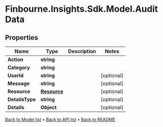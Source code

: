 # Finbourne.Insights.Sdk.Model.AuditData

## Properties

Name | Type | Description | Notes
------------ | ------------- | ------------- | -------------
**Action** | **string** |  | 
**Category** | **string** |  | 
**UserId** | **string** |  | [optional] 
**Message** | **string** |  | [optional] 
**Resource** | [**Resource**](Resource.md) |  | [optional] 
**DetailsType** | **string** |  | [optional] 
**Details** | **Object** |  | [optional] 

[Back to Model list](../README.md#documentation-for-models) &#8226; [Back to API list](../README.md#documentation-for-api-endpoints) &#8226; [Back to README](../README.md)

